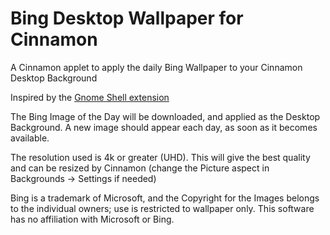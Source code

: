 # Bing Desktop Wallpaper for Cinnamon

A Cinnamon applet to apply the daily Bing Wallpaper to your Cinnamon Desktop Background

Inspired by the [Gnome Shell extension](https://github.com/neffo/bing-wallpaper-gnome-extension)

The Bing Image of the Day will be downloaded, and applied as the Desktop Background. A new image should appear each day, as soon as it becomes available.

The resolution used is 4k or greater (UHD). This will give the best quality and can be resized by Cinnamon (change the Picture aspect in Backgrounds -> Settings if needed) 

Bing is a trademark of Microsoft, and the Copyright for the Images belongs to the individual owners; use is restricted to wallpaper only. This software has no affiliation with Microsoft or Bing.  
